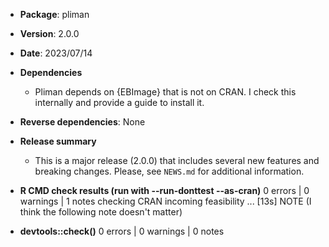 * **Package**: pliman
* **Version**: 2.0.0
* **Date**: 2023/07/14
* **Dependencies**
   - Pliman depends on {EBImage} that is not on CRAN. I check this internally and provide a guide to install it. 
* **Reverse dependencies**: None
* **Release summary**
   - This is a major release (2.0.0) that includes several new features and breaking changes. Please, see `NEWS.md` for additional information.
   
* **R CMD check results (run with --run-donttest --as-cran)**
0 errors | 0 warnings | 1 notes
checking CRAN incoming feasibility ... [13s] NOTE (I think the following note doesn't matter)

* **devtools::check()**
0 errors | 0 warnings | 0 notes
